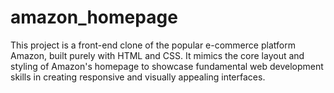 # amazon_homepage
This project is a front-end clone of the popular e-commerce platform Amazon, built purely with HTML and CSS. It mimics the core layout and styling of Amazon's homepage to showcase fundamental web development skills in creating responsive and visually appealing interfaces.
